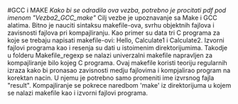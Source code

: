 #GCC i MAKE
*Kako bi se odradila ova vezba, potrebno je procitati pdf pod imenom "Vezba2_GCC_make"*
Cilj vezbe je upoznavanje sa Make i GCC alatima. Bitno je nauciti sintaksu makefile-ova, svrhu objektnih fajlova i zavisnosti fajlova pri kompajliranju.
Kao primer su data tri C programa za koje se trebaju napisati makefile-ovi: Hello, Calculate1 i Calculate2. Izvorni fajlovi programa kao i resenja su dati u istoimenim direktorijumima.
Takodje u folderu Makefile_regexp se nalazi univerzalni makefile napravljen za kompajliranje bilo kojeg C programa. Ovaj makefile koristi teoriju regularnih izraza kako bi pronasao zavisnosti medju fajlovima i kompjalirao program na korektan nacin. U njemu je potrebno samo promeniti ime izvrsnog fajla "result". Kompajliranje se pokrece naredbom 'make' iz direktorijuma u kojem se nalazi makefile kao i izvorni fajlovi programa.
